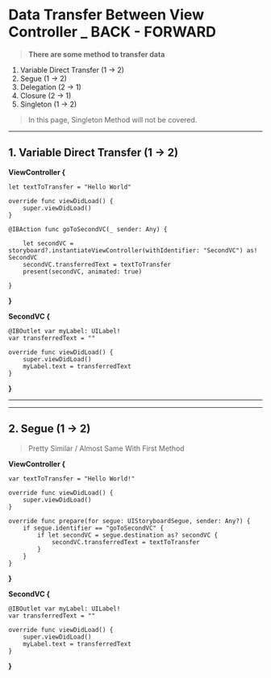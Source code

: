 # Data Transfer Between View Controller _ BACK - FORWARD

> **There are some method to transfer data**

1. Variable Direct Transfer (1 -> 2)
2. Segue (1 -> 2)
3. Delegation (2 -> 1)
4. Closure (2 -> 1)
5. Singleton (1 -> 2)

> In this page, Singleton Method will not be covered.

---

## 1. Variable Direct Transfer (1 -> 2)

**ViewController {**

    let textToTransfer = "Hello World"
    
    override func viewDidLoad() {
        super.viewDidLoad()
    }
    
    @IBAction func goToSecondVC(_ sender: Any) {
        
        let secondVC = storyboard?.instantiateViewController(withIdentifier: "SecondVC") as! SecondVC
        secondVC.transferredText = textToTransfer
        present(secondVC, animated: true)
        
    }
**}**


**SecondVC {**

    @IBOutlet var myLabel: UILabel!
    var transferredText = ""
    
    override func viewDidLoad() {
        super.viewDidLoad()
        myLabel.text = transferredText
    }
**}**


---
---
## 2. Segue (1 -> 2)

> Pretty Similar / Almost Same With First Method

**ViewController {**

    var textToTransfer = "Hello World!"
    
    override func viewDidLoad() {
        super.viewDidLoad()
    }
    
    override func prepare(for segue: UIStoryboardSegue, sender: Any?) {
        if segue.identifier == "goToSecondVC" {
            if let secondVC = segue.destination as? secondVC {
                secondVC.transferredText = textToTransfer
            }
        }
    }  
**}**


**SecondVC {**

    @IBOutlet var myLabel: UILabel!
    var transferredText = ""
    
    override func viewDidLoad() {
        super.viewDidLoad()     
        myLabel.text = transferredText 
    }
**}**

